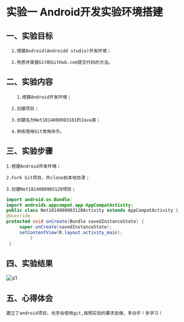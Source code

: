       
   # 实验一 Android开发实验环境搭建

## 一、实验目标
      
      1.搭建Android(Androidd studio)开发环境；
      
      2.熟悉并掌握Git和GitHub.com提交代码的方法。
      
## 二、实验内容

        1.搭建Android开发环境；
        
 	  2.创建项目；
        
 	  3.创建名为Net1814080903101的Java类；
        
 	  4.熟练使用Git常用命令。
    
## 三、实验步骤

    1.搭建Android开发环境；
    
    2.Fork Git项目，并clone到本地目录；
    
    3.创建Net1814080903120项目；
    
   
   ```java
   import android.os.Bundle;
   import androidx.appcompat.app.AppCompatActivity;
   public class Net1814080903120Activity extends AppCompatActivity {
   @Override
   protected void onCreate(Bundle savedInstanceState) {
        super.onCreate(savedInstanceState);
        setContentView(R.layout.activity_main);
            }
    }
   ```

    
## 四、实验结果
  ![s1](https://raw.githubusercontent.com/hui23333/android-labs-2020/master/students/net1814080903120/s1.png)
      
## 五、心得体会
    
    建立了android项目，也学会使用git,按照实验的要求去做，多动手！多学习！
